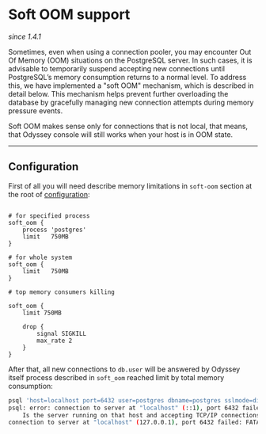 # Soft OOM support
*since 1.4.1*

Sometimes, even when using a connection pooler, you may encounter
Out Of Memory (OOM) situations on the PostgreSQL server. In such
cases, it is advisable to temporarily suspend accepting new connections
until PostgreSQL’s memory consumption returns to a normal level.
To address this, we have implemented a "soft OOM" mechanism, which is
described in detail below. This mechanism helps prevent further
overloading the database by gracefully managing new connection attempts
during memory pressure events.

Soft OOM makes sense only for connections that is not local, that means,
that Odyssey console will still works when your host is in OOM state.

----

## Configuration

First of all you will need describe memory limitations in `soft-oom`
section at the root of [configuration](../configuration/overview.md):

```plaintext

# for specified process
soft_oom {
    process 'postgres'
    limit   750MB
}

# for whole system
soft_oom {
    limit   750MB
}

# top memory consumers killing

soft_oom {
    limit 750MB

    drop {
        signal SIGKILL
        max_rate 2
    }
}
```

After that, all new connections to `db.user` will be answered by Odyssey
itself process described in `soft_oom` reached limit by total memory consumption:

```bash
psql 'host=localhost port=6432 user=postgres dbname=postgres sslmode=disable' -c 'select 42'
psql: error: connection to server at "localhost" (::1), port 6432 failed: Connection refused
	Is the server running on that host and accepting TCP/IP connections?
connection to server at "localhost" (127.0.0.1), port 6432 failed: FATAL:  odyssey: cbde8d0203caf: soft out of memory
```